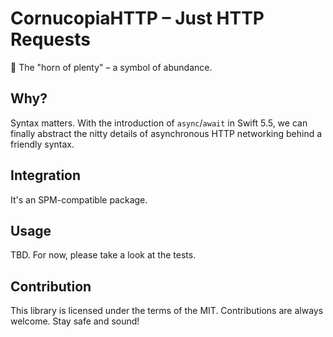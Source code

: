 # CornucopiaHTTP – Just HTTP Requests

🐚 The "horn of plenty" – a symbol of abundance.

## Why?

Syntax matters. With the introduction of `async`/`await` in Swift 5.5, we can finally abstract
the nitty details of asynchronous HTTP networking behind a friendly syntax.

## Integration

It's an SPM-compatible package.

## Usage

TBD. For now, please take a look at the tests.

## Contribution

This library is licensed under the terms of the MIT. Contributions are always welcome. Stay safe and sound!
